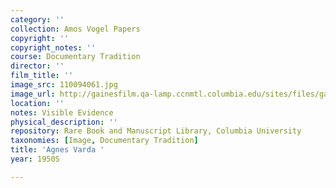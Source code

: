 ```yaml
---
category: ''
collection: Amos Vogel Papers
copyright: ''
copyright_notes: ''
course: Documentary Tradition
director: ''
film_title: ''
image_src: 110094061.jpg
image_url: http://gainesfilm.qa-lamp.ccnmtl.columbia.edu/sites/files/gainesfilm/images/110094061.jpg
location: ''
notes: Visible Evidence
physical_description: ''
repository: Rare Book and Manuscript Library, Columbia University
taxonomies: [Image, Documentary Tradition]
title: 'Agnes Varda '
year: 1950S

---
```

